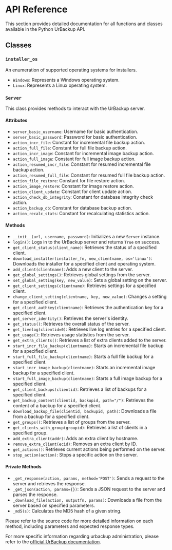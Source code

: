 # API Reference 

This section provides detailed documentation for all functions and classes available in the Python UrBackup API.

## Classes

### `installer_os`

An enumeration of supported operating systems for installers.

- `Windows`: Represents a Windows operating system.
- `Linux`: Represents a Linux operating system.

### `Server`

This class provides methods to interact with the UrBackup server.

#### Attributes

- `server_basic_username`: Username for basic authentication.
- `server_basic_password`: Password for basic authentication.
- `action_incr_file`: Constant for incremental file backup action.
- `action_full_file`: Constant for full file backup action.
- `action_incr_image`: Constant for incremental image backup action.
- `action_full_image`: Constant for full image backup action.
- `action_resumed_incr_file`: Constant for resumed incremental file backup action.
- `action_resumed_full_file`: Constant for resumed full file backup action.
- `action_file_restore`: Constant for file restore action.
- `action_image_restore`: Constant for image restore action.
- `action_client_update`: Constant for client update action.
- `action_check_db_integrity`: Constant for database integrity check action.
- `action_backup_db`: Constant for database backup action.
- `action_recalc_stats`: Constant for recalculating statistics action.

#### Methods

- `__init__(url, username, password)`: Initializes a new `Server` instance.
- `login()`: Logs in to the UrBackup server and returns `True` on success.
- `get_client_status(client_name)`: Retrieves the status of a specified client.
- `download_installer(installer_fn, new_clientname, os='linux')`: Downloads the installer for a specified client and operating system.
- `add_client(clientname)`: Adds a new client to the server.
- `get_global_settings()`: Retrieves global settings from the server.
- `set_global_setting(key, new_value)`: Sets a global setting on the server.
- `get_client_settings(clientname)`: Retrieves settings for a specified client.
- `change_client_setting(clientname, key, new_value)`: Changes a setting for a specified client.
- `get_client_authkey(clientname)`: Retrieves the authentication key for a specified client.
- `get_server_identity()`: Retrieves the server's identity.
- `get_status()`: Retrieves the overall status of the server.
- `get_livelog(clientid=0)`: Retrieves live log entries for a specified client.
- `get_usage()`: Retrieves usage statistics from the server.
- `get_extra_clients()`: Retrieves a list of extra clients added to the server.
- `start_incr_file_backup(clientname)`: Starts an incremental file backup for a specified client.
- `start_full_file_backup(clientname)`: Starts a full file backup for a specified client.
- `start_incr_image_backup(clientname)`: Starts an incremental image backup for a specified client.
- `start_full_image_backup(clientname)`: Starts a full image backup for a specified client.
- `get_client_backups(clientid)`: Retrieves a list of backups for a specified client.
- `get_backup_content(clientid, backupid, path="/")`: Retrieves the content of a backup for a specified client.
- `download_backup_file(clientid, backupid, path)`: Downloads a file from a backup for a specified client.
- `get_groups()`: Retrieves a list of groups from the server.
- `get_clients_with_group(groupid)`: Retrieves a list of clients in a specified group.
- `add_extra_client(addr)`: Adds an extra client by hostname.
- `remove_extra_client(ecid)`: Removes an extra client by ID.
- `get_actions()`: Retrieves current actions being performed on the server.
- `stop_action(action)`: Stops a specific action on the server.

#### Private Methods

- `_get_response(action, params, method='POST')`: Sends a request to the server and retrieves the response.
- `_get_json(action, params={})`: Sends a JSON request to the server and parses the response.
- `_download_file(action, outputfn, params)`: Downloads a file from the server based on specified parameters.
- `_md5(s)`: Calculates the MD5 hash of a given string.

Please refer to the source code for more detailed information on each method, including parameters and expected response types.

For more specific information regarding urbackup administration, please refer to the [official UrBackup documentation](https://www.urbackup.org/administration_manual.html).